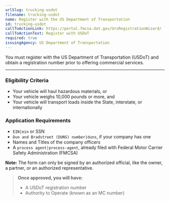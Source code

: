 ```yaml
---
urlSlug: trucking-usdot
filename: trucking-usdot
name: Register with the US Department of Transportation
id: trucking-usdot
callToActionLink: https://portal.fmcsa.dot.gov/UrsRegistrationWizard/
callToActionText: Register with USDoT
required: true
issuingAgency: US Department of Transportation
---
```

You must register with the US Department of Transportation (USDoT) and obtain a registration number prior to offering commercial services.
 
---
### Eligibility Criteria
- Your vehicle will haul hazardous materials, or
- Your vehicle weighs 10,000 pounds or more, and
- Your vehicle will transport loads inside the State, interstate, or internationally

### Application Requirements
- `EIN|ein` or SSN
- `Dun and Bradstreet (DUNS) number|duns`, if your company has one
- Names and Titles of the company officers
- A `process agent|process-agent`, already filed with Federal Motor Carrier Safety Administration (FMCSA)  

**Note:** The form can only be signed by an authorized official, like the owner, a partner, or an authorized representative.
 
>**Once approved, you will have:**
>- A USDoT registration number
>- Authority to Operate (known as an MC number)